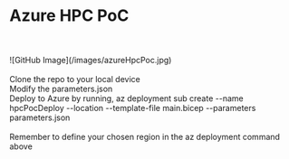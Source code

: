# Azure HPC PoC
<br>
<br>
![GitHub Image](/images/azureHpcPoc.jpg)
<br>
<br>
Clone the repo to your local device<br>
Modify the parameters.json<br>
Deploy to Azure by running, az deployment sub create --name hpcPocDeploy --location <region> --template-file main.bicep --parameters parameters.json<br><br>
Remember to define your chosen region in the az deployment command above
